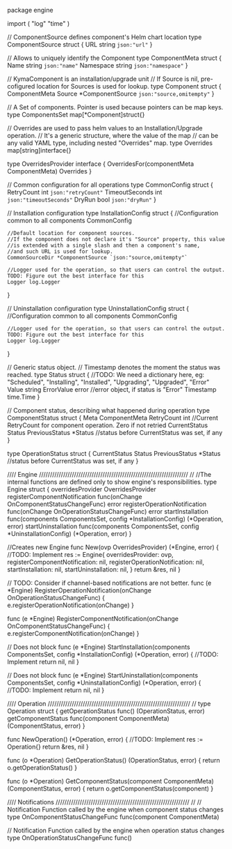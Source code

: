 package engine

import (
	"log"
	"time"
)

// ComponentSource defines component's Helm chart location
type ComponentSource struct {
	URL string `json:"url"`
}

// Allows to uniquely identify the Component
type ComponentMeta struct {
	Name      string `json:"name"`
	Namespace string `json:"namespace"`
}

// KymaComponent is an installation/upgrade unit
// If Source is nil, pre-cofigured location for Sources is used for lookup.
type Component struct {
	ComponentMeta
	Source *ComponentSource `json:"source,omitempty"`
}

// A Set of components. Pointer is used because pointers can be map keys.
type ComponentsSet map[*Component]struct{}

// Overrides are used to pass helm values to an Installation/Upgrade operation.
// It's a generic structure, where the value of the map
// can be any valid YAML type, including nested "Overrides" map.
type Overrides map[string]interface{}

type OverridesProvider interface {
	OverridesFor(componentMeta ComponentMeta) Overrides
}

// Common configuration for all operations
type CommonConfig struct {
	RetryCount     int  `json:"retryCount"`
	TimeoutSeconds int  `json:"timeoutSeconds"`
	DryRun         bool `json:"dryRun"`
}

// Installation configuration
type InstallationConfig struct {
	//Configuration common to all components
	CommonConfig

	//Default location for component sources.
	//If the component does not declare it's "Source" property, this value
	//is extended with a single slash and then a component's name,
	//and such URL is used for lookup.
	CommonSourceDir *ComponentSource `json:"source,omitempty"`

	//Logger used for the operation, so that users can control the output. TODO: Figure out the best interface for this
	Logger log.Logger
}

// Uninstallation configuration
type UninstallationConfig struct {
	//Configuration common to all components
	CommonConfig

	//Logger used for the operation, so that users can control the output. TODO: Figure out the best interface for this
	Logger log.Logger
}

// Generic status object.
// Timestamp denotes the moment the status was reached.
type Status struct {
	//TODO: We need a dictionary here, eg: "Scheduled", "Installing", "Installed", "Upgrading", "Upgraded", "Error"
	Value      string
	ErrorValue error //error object, if status is "Error"
	Timestamp  time.Time
}

// Component status, describing what happened during operation
type ComponentStatus struct {
	Meta           ComponentMeta
	RetryCount     int //Current RetryCount for component operation. Zero if not retried
	CurrentStatus  Status
	PreviousStatus *Status //status before CurrentStatus was set, if any
}

type OperationStatus struct {
	CurrentStatus  Status
	PreviousStatus *Status //status before CurrentStatus was set, if any
}

//// Engine ////////////////////////////////////////////////////////////////////
//
//The internal functions are defined only to show engine's responsibilities.
type Engine struct {
	overridesProvider             OverridesProvider
	registerComponentNotification func(onChange OnComponentStatusChangeFunc) error
	registerOperationNotification func(onChange OnOperationStatusChangeFunc) error
	startInstallation             func(components ComponentsSet, config *InstallationConfig) (*Operation, error)
	startUninstallation           func(components ComponentsSet, config *UninstallationConfig) (*Operation, error)
}

//Creates new Engine
func New(ovp OverridesProvider) (*Engine, error) {
	//TODO: Implement
	res := Engine{
		overridesProvider:             ovp,
		registerComponentNotification: nil,
		registerOperationNotification: nil,
		startInstallation:             nil,
		startUninstallation:           nil,
	}
	return &res, nil
}

// TODO: Consider if channel-based notifications are not better.
func (e *Engine) RegisterOperationNotification(onChange OnOperationStatusChangeFunc) {
	e.registerOperationNotification(onChange)
}

func (e *Engine) RegisterComponentNotification(onChange OnComponentStatusChangeFunc) {
	e.registerComponentNotification(onChange)
}

// Does not block
func (e *Engine) StartInstallation(components ComponentsSet, config *InstallationConfig) (*Operation, error) {
	//TODO: Implement
	return nil, nil
}

// Does not block
func (e *Engine) StartUninstallation(components ComponentsSet, config *UninstallationConfig) (*Operation, error) {
	//TODO: Implement
	return nil, nil
}

//// Operation /////////////////////////////////////////////////////////////////
//
type Operation struct {
	getOperationStatus func() (OperationStatus, error)
	getComponentStatus func(component ComponentMeta) (ComponentStatus, error)
}

func NewOperation() (*Operation, error) {
	//TODO: Implement
	res := Operation{}
	return &res, nil
}

func (o *Operation) GetOperationStatus() (OperationStatus, error) {
	return o.getOperationStatus()
}

func (o *Operation) GetComponentStatus(component ComponentMeta) (ComponentStatus, error) {
	return o.getComponentStatus(component)
}

//// Notifications /////////////////////////////////////////////////////////////
//
// Notification Function called by the engine when component status changes
type OnComponentStatusChangeFunc func(component ComponentMeta)

// Notification Function called by the engine when operation status changes
type OnOperationStatusChangeFunc func()
